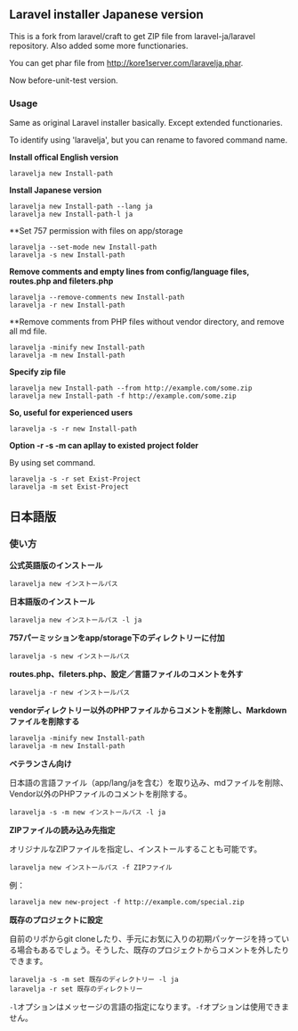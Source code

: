 ## Laravel installer Japanese version

This is a fork from laravel/craft to get ZIP file from laravel-ja/laravel repository. Also added some more functionaries.

You can get phar file from <http://kore1server.com/laravelja.phar>.

Now before-unit-test version.

### Usage

Same as original Laravel installer basically. Except extended functionaries.

To identify using 'laravelja', but you can rename to favored command name.

**Install offical English version**

    laravelja new Install-path

**Install Japanese version**

    laravelja new Install-path --lang ja
    laravelja new Install-path-l ja

**Set 757 permission with files on app/storage

    laravelja --set-mode new Install-path
    laravelja -s new Install-path

**Remove comments and empty lines from config/language files, routes.php and fileters.php**

    laravelja --remove-comments new Install-path
    laravelja -r new Install-path

**Remove comments from PHP files without vendor directory, and remove all md file.

    laravelja -minify new Install-path
    laravelja -m new Install-path

**Specify zip file**

    laravelja new Install-path --from http://example.com/some.zip
    laravelja new Install-path -f http://example.com/some.zip

**So, useful for experienced users**

    laravelja -s -r new Install-path

**Option -r -s -m can apllay to existed project folder**

By using set command.

    laravelja -s -r set Exist-Project
    laravelja -m set Exist-Project


## 日本語版

### 使い方

**公式英語版のインストール**

    laravelja new インストールパス

**日本語版のインストール**

    laravelja new インストールパス -l ja

**757パーミッションをapp/storage下のディレクトリーに付加**

    laravelja -s new インストールバス

**routes.php、fileters.php、設定／言語ファイルのコメントを外す**

    laravelja -r new インストールパス

**vendorディレクトリー以外のPHPファイルからコメントを削除し、Markdownファイルを削除する**

    laravelja -minify new Install-path
    laravelja -m new Install-path

**ベテランさん向け**

日本語の言語ファイル（app/lang/jaを含む）を取り込み、mdファイルを削除、Vendor以外のPHPファイルのコメントを削除する。

    laravelja -s -m new インストールパス -l ja

**ZIPファイルの読み込み先指定**

オリジナルなZIPファイルを指定し、インストールすることも可能です。

    laravelja new インストールパス -f ZIPファイル

例：

    laravelja new new-project -f http://example.com/special.zip

**既存のプロジェクトに設定**

自前のリポからgit cloneしたり、手元にお気に入りの初期パッケージを持っている場合もあるでしょう。そうした、既存のプロジェクトからコメントを外したりできます。

    laravelja -s -m set 既存のディレクトリー -l ja
    laravelja -r set 既存のディレクトリー

`-l`オプションはメッセージの言語の指定になります。`-f`オプションは使用できません。


